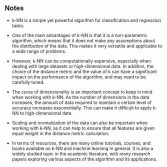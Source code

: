 ## Notes

- k-NN is a simple yet powerful algorithm for classification and regression tasks.

- One of the main advantages of k-NN is that it is a non-parametric algorithm, which means that it does not make any assumptions about the distribution of the data. This makes it very versatile and applicable to a wide range of problems.

- However, k-NN can be computationally expensive, especially when dealing with large datasets or high-dimensional data. In addition, the choice of the distance metric and the value of k can have a significant impact on the performance of the algorithm, and may need to be carefully tuned.

- The curse of dimensionality is an important concept to keep in mind when working with k-NN. As the number of dimensions in the data increases, the amount of data required to maintain a certain level of accuracy increases exponentially. This can make it difficult to apply k-NN to high-dimensional data.

- Scaling and normalization of the data can also be important when working with k-NN, as it can help to ensure that all features are given equal weight in the distance metric calculation.

- In terms of resources, there are many online tutorials, courses, and books available on k-NN and machine learning in general. It is also a widely studied topic in the academic literature, with many research papers exploring various aspects of the algorithm and its applications.